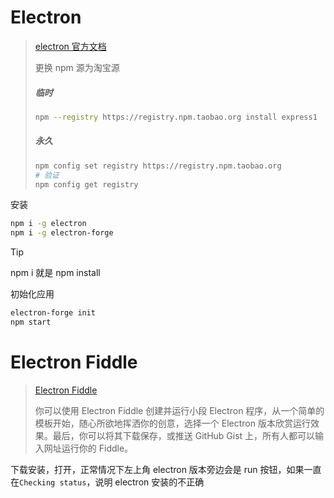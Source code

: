 # Electron

> [electron 官方文档](https://www.electronjs.org/zh/docs/latest/tutorial/quick-start)
>
> 更换 npm 源为淘宝源
>
> ##### 临时
> ```bash
> npm --registry https://registry.npm.taobao.org install express1
> ```
>
> ##### 永久
> ```bash
> npm config set registry https://registry.npm.taobao.org
> # 验证
> npm config get registry
> ```

安装

```bash
npm i -g electron
npm i -g electron-forge
```

> [!TIP]
>
> npm i 就是 npm install

初始化应用

```bash
electron-forge init
npm start
```

# Electron Fiddle

> [Electron Fiddle](https://www.electronjs.org/fiddle)
>
> 你可以使用 Electron Fiddle 创建并运行小段 Electron 程序，从一个简单的模板开始，随心所欲地挥洒你的创意，选择一个 Electron 版本欣赏运行效果。最后，你可以将其下载保存，或推送 GitHub Gist 上，所有人都可以输入网址运行你的 Fiddle。

下载安装，打开，正常情况下左上角 electron 版本旁边会是 run 按钮，如果一直在`Checking status`，说明 electron 安装的不正确